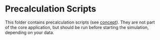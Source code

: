 # Precalculation Scripts

This folder contains precalculation scripts (see [concept](../readmes/concept.md)). They are not part of the
core application, but should be run before starting the simulation, depending on your data.
